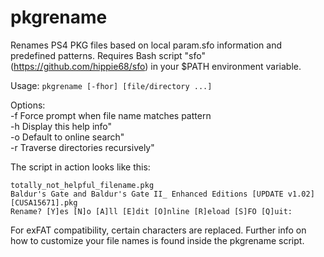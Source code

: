 # pkgrename
Renames PS4 PKG files based on local param.sfo information and predefined patterns.
Requires Bash script "sfo" (https://github.com/hippie68/sfo) in your $PATH environment variable.

Usage: `pkgrename [-fhor] [file/directory ...]`

Options:  
  -f  Force prompt when file name matches pattern  
  -h  Display this help info"  
  -o  Default to online search"  
  -r  Traverse directories recursively"

The script in action looks like this:

    totally_not_helpful_filename.pkg
    Baldur's Gate and Baldur's Gate II_ Enhanced Editions [UPDATE v1.02] [CUSA15671].pkg
    Rename? [Y]es [N]o [A]ll [E]dit [O]nline [R]eload [S]FO [Q]uit: 

For exFAT compatibility, certain characters are replaced.
Further info on how to customize your file names is found inside the pkgrename script.

